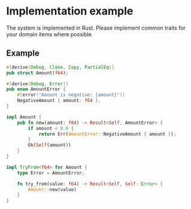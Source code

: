 # Implementation example

The system is implemented in Rust. Please implement common traits for your domain items where possible.

## Example

```rust title="src/domain/amount.rs"
#[derive(Debug, Clone, Copy, PartialEq)]
pub struct Amount(f64);

#[derive(Debug, Error)]
pub enum AmountError {
    #[error("Amount is negative: {amount}")]
    NegativeAmount { amount: f64 },
}

impl Amount {
    pub fn new(amount: f64) -> Result<Self, AmountError> {
        if amount < 0.0 {
            return Err(AmountError::NegativeAmount { amount });
        }
        Ok(Self(amount))
    }
}

impl TryFrom<f64> for Amount {
    type Error = AmountError;

    fn try_from(value: f64) -> Result<Self, Self::Error> {
        Amount::new(value)
    }
}
```
